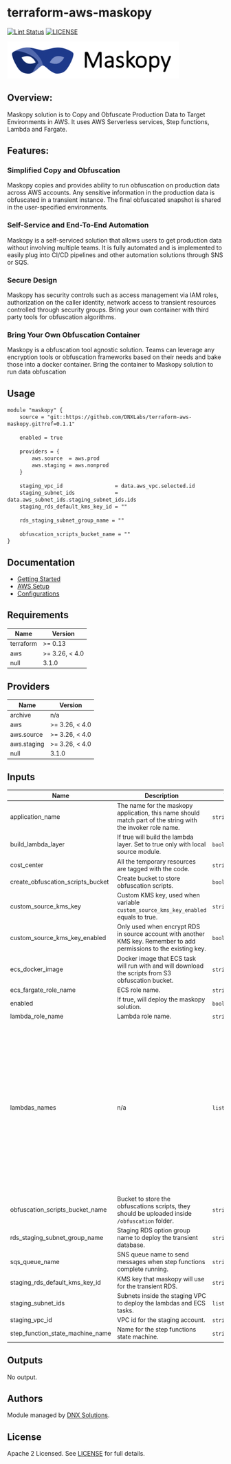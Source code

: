 # terraform-aws-maskopy

[![Lint Status](https://github.com/DNXLabs/terraform-aws-maskopy/workflows/Lint/badge.svg)](https://github.com/DNXLabs/terraform-aws-maskopy/actions)
[![LICENSE](https://img.shields.io/github/license/DNXLabs/terraform-aws-maskopy)](https://github.com/DNXLabs/terraform-aws-maskopy/blob/master/LICENSE)

<img src="./docs/images/maskopy-banner.png" alt="drawing" width="400px"/>


## Overview:

Maskopy solution is to Copy and Obfuscate Production Data to Target Environments in AWS.
It uses AWS Serverless services, Step functions, Lambda and Fargate.


## Features:

### Simplified Copy and Obfuscation
Maskopy copies and provides ability to run obfuscation on production data across AWS accounts. Any sensitive information in the production data is obfuscated in a transient instance. The final obfuscated snapshot is shared in the user-specified environments.

### Self-Service and End-To-End Automation
Maskopy is a self-serviced solution that allows users to get production data without involving multiple teams. It is fully automated and is implemented to easily plug into CI/CD pipelines and other automation solutions through SNS or SQS.

### Secure Design
Maskopy has security controls such as access management via IAM roles, authorization on the caller identity, network access to transient resources controlled through security groups. Bring your own container with third party tools for obfuscation algorithms.

### Bring Your Own Obfuscation Container
Maskopy is a obfuscation tool agnostic solution. Teams can leverage any encryption tools or obfuscation frameworks based on their needs and bake those into a docker container. Bring the container to Maskopy solution  to run data obfuscation


## Usage

```hcl
module "maskopy" {
    source = "git::https://github.com/DNXLabs/terraform-aws-maskopy.git?ref=0.1.1"

    enabled = true

    providers = {
        aws.source  = aws.prod
        aws.staging = aws.nonprod
    }

    staging_vpc_id                 = data.aws_vpc.selected.id
    staging_subnet_ids             = data.aws_subnet_ids.staging_subnet_ids.ids
    staging_rds_default_kms_key_id = ""

    rds_staging_subnet_group_name = ""

    obfuscation_scripts_bucket_name = ""
}
```

## Documentation
- [Getting Started](docs/quickstart.md)
- [AWS Setup](docs/aws-setup.md)
- [Configurations](docs/configurations.md)


<!--- BEGIN_TF_DOCS --->

## Requirements

| Name | Version |
|------|---------|
| terraform | >= 0.13 |
| aws | >= 3.26, < 4.0 |
| null | 3.1.0 |

## Providers

| Name | Version |
|------|---------|
| archive | n/a |
| aws | >= 3.26, < 4.0 |
| aws.source | >= 3.26, < 4.0 |
| aws.staging | >= 3.26, < 4.0 |
| null | 3.1.0 |

## Inputs

| Name | Description | Type | Default | Required |
|------|-------------|------|---------|:--------:|
| application\_name | The name for the maskopy application, this name should match part of the string with the invoker role name. | `string` | `"MASKOPY"` | no |
| build\_lambda\_layer | If true will build the lambda layer. Set to true only with local source module. | `bool` | `false` | no |
| cost\_center | All the temporary resources are tagged with the code. | `string` | `"MaskopyCost"` | no |
| create\_obfuscation\_scripts\_bucket | Create bucket to store obfuscation scripts. | `bool` | `true` | no |
| custom\_source\_kms\_key | Custom KMS key, used when variable `custom_source_kms_key_enabled` equals to true. | `string` | `""` | no |
| custom\_source\_kms\_key\_enabled | Only used when encrypt RDS in source account with another KMS key. Remember to add permissions to the existing key. | `bool` | `false` | no |
| ecs\_docker\_image | Docker image that ECS task will run with and will download the scripts from S3 obfuscation bucket. | `string` | `"dnxsolutions/postgres-maskopy"` | no |
| ecs\_fargate\_role\_name | ECS role name. | `string` | `"ECS_MASKOPY"` | no |
| enabled | If true, will deploy the maskopy solution. | `bool` | `true` | no |
| lambda\_role\_name | Lambda role name. | `string` | `"LAMBDA_MASKOPY"` | no |
| lambdas\_names | n/a | `list(string)` | <pre>[<br>  "00-AuthorizeUser",<br>  "01-UseExistingSnapshot",<br>  "02-CheckForSnapshotCompletion",<br>  "03-ShareSnapshots",<br>  "04-CopySharedDBSnapshots",<br>  "05-CheckForDestinationSnapshotCompletion",<br>  "06-RestoreDatabases",<br>  "07-CheckForRestoreCompletion",<br>  "08a-CreateFargate",<br>  "08b-CreateECS",<br>  "09-TakeSnapshot",<br>  "10-CheckFinalSnapshotAvailability",<br>  "11-CleanupAndTagging",<br>  "ErrorHandlingAndCleanup"<br>]</pre> | no |
| obfuscation\_scripts\_bucket\_name | Bucket to store the obfuscations scripts, they should be uploaded inside `/obfuscation` folder. | `string` | n/a | yes |
| rds\_staging\_subnet\_group\_name | Staging RDS option group name to deploy the transient database. | `string` | n/a | yes |
| sqs\_queue\_name | SNS queue name to send messages when step functions complete running. | `string` | `"maskopy_sqs_queue"` | no |
| staging\_rds\_default\_kms\_key\_id | KMS key that maskopy will use for the transient RDS. | `string` | n/a | yes |
| staging\_subnet\_ids | Subnets inside the staging VPC to deploy the lambdas and ECS tasks. | `list(string)` | n/a | yes |
| staging\_vpc\_id | VPC id for the staging account. | `string` | n/a | yes |
| step\_function\_state\_machine\_name | Name for the step functions state machine. | `string` | `"maskopy-state-machine"` | no |

## Outputs

No output.

<!--- END_TF_DOCS --->


## Authors

Module managed by [DNX Solutions](https://github.com/DNXLabs).

## License

Apache 2 Licensed. See [LICENSE](https://github.com/DNXLabs/terraform-aws-maskopy/blob/master/LICENSE) for full details.